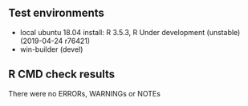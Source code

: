 ## Test environments
* local ubuntu 18.04 install: R 3.5.3, R Under development (unstable) (2019-04-24 r76421)
* win-builder (devel)

## R CMD check results
There were no ERRORs, WARNINGs or NOTEs
